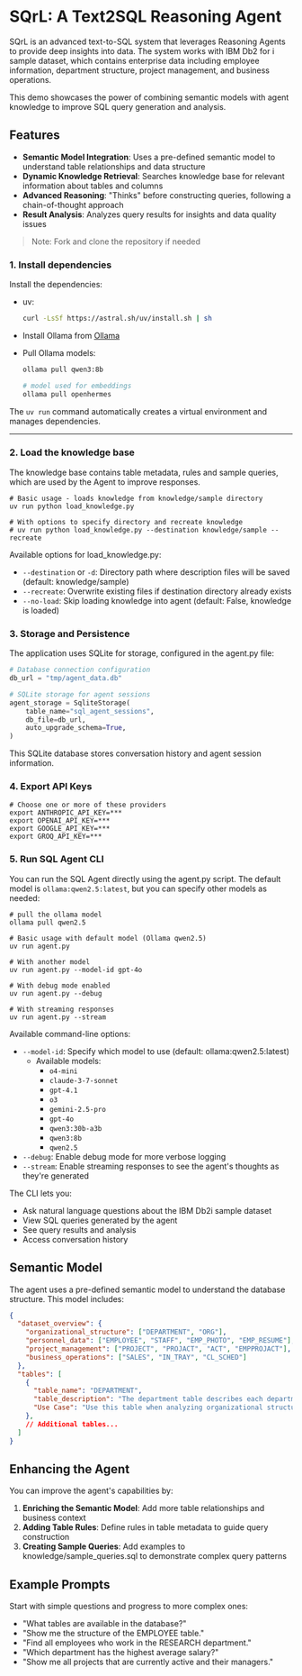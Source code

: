 # SQrL: A Text2SQL Reasoning Agent

SQrL is an advanced text-to-SQL system that leverages Reasoning Agents to provide deep insights into data. The system works with IBM Db2 for i sample dataset, which contains enterprise data including employee information, department structure, project management, and business operations.

This demo showcases the power of combining semantic models with agent knowledge to improve SQL query generation and analysis.

## Features

- **Semantic Model Integration**: Uses a pre-defined semantic model to understand table relationships and data structure
- **Dynamic Knowledge Retrieval**: Searches knowledge base for relevant information about tables and columns
- **Advanced Reasoning**: "Thinks" before constructing queries, following a chain-of-thought approach
- **Result Analysis**: Analyzes query results for insights and data quality issues

> Note: Fork and clone the repository if needed

### 1. Install dependencies

Install the dependencies:

- uv:  
    ```bash
    curl -LsSf https://astral.sh/uv/install.sh | sh
    ```

- Install Ollama from [Ollama](https://ollama.com/)
- Pull Ollama models:
    ```bash
    ollama pull qwen3:8b

    # model used for embeddings
    ollama pull openhermes
    ```

The `uv run` command automatically creates a virtual environment and manages dependencies.

---

### 2. Load the knowledge base

The knowledge base contains table metadata, rules and sample queries, which are used by the Agent to improve responses.

```shell
# Basic usage - loads knowledge from knowledge/sample directory
uv run python load_knowledge.py

# With options to specify directory and recreate knowledge
# uv run python load_knowledge.py --destination knowledge/sample --recreate
```

Available options for load_knowledge.py:
- `--destination` or `-d`: Directory path where description files will be saved (default: knowledge/sample)
- `--recreate`: Overwrite existing files if destination directory already exists
- `--no-load`: Skip loading knowledge into agent (default: False, knowledge is loaded)

### 3. Storage and Persistence

The application uses SQLite for storage, configured in the agent.py file:

```python
# Database connection configuration
db_url = "tmp/agent_data.db"

# SQLite storage for agent sessions
agent_storage = SqliteStorage(
    table_name="sql_agent_sessions",
    db_file=db_url,
    auto_upgrade_schema=True,
)
```

This SQLite database stores conversation history and agent session information.

### 4. Export API Keys

```shell
# Choose one or more of these providers
export ANTHROPIC_API_KEY=***
export OPENAI_API_KEY=***
export GOOGLE_API_KEY=***
export GROQ_API_KEY=***
```

### 5. Run SQL Agent CLI

You can run the SQL Agent directly using the agent.py script. The default model is `ollama:qwen2.5:latest`, but you can specify other models as needed:

```shell
# pull the ollama model
ollama pull qwen2.5

# Basic usage with default model (Ollama qwen2.5)
uv run agent.py

# With another model
uv run agent.py --model-id gpt-4o

# With debug mode enabled
uv run agent.py --debug

# With streaming responses
uv run agent.py --stream
```

Available command-line options:
- `--model-id`: Specify which model to use (default: ollama:qwen2.5:latest)
  - Available models: 
    - `o4-mini`
    - `claude-3-7-sonnet`
    - `gpt-4.1`
    - `o3`
    - `gemini-2.5-pro`
    - `gpt-4o`
    - `qwen3:30b-a3b`
    - `qwen3:8b`
    - `qwen2.5`
- `--debug`: Enable debug mode for more verbose logging
- `--stream`: Enable streaming responses to see the agent's thoughts as they're generated

The CLI lets you:
- Ask natural language questions about the IBM Db2i sample dataset
- View SQL queries generated by the agent
- See query results and analysis
- Access conversation history

## Semantic Model

The agent uses a pre-defined semantic model to understand the database structure. This model includes:

```json
{
  "dataset_overview": {
    "organizational_structure": ["DEPARTMENT", "ORG"],
    "personnel_data": ["EMPLOYEE", "STAFF", "EMP_PHOTO", "EMP_RESUME"],
    "project_management": ["PROJECT", "PROJACT", "ACT", "EMPPROJACT"],
    "business_operations": ["SALES", "IN_TRAY", "CL_SCHED"]
  },
  "tables": [
    {
      "table_name": "DEPARTMENT",
      "table_description": "The department table describes each department in the enterprise and identifies its manager and the department that it reports to.",
      "Use Case": "Use this table when analyzing organizational structure, department hierarchies, or when needing information about department managers."
    },
    // Additional tables...
  ]
}
```

## Enhancing the Agent

You can improve the agent's capabilities by:

1. **Enriching the Semantic Model**: Add more table relationships and business context
2. **Adding Table Rules**: Define rules in table metadata to guide query construction
3. **Creating Sample Queries**: Add examples to knowledge/sample_queries.sql to demonstrate complex query patterns

## Example Prompts

Start with simple questions and progress to more complex ones:

- "What tables are available in the database?"
- "Show me the structure of the EMPLOYEE table."
- "Find all employees who work in the RESEARCH department."
- "Which department has the highest average salary?"
- "Show me all projects that are currently active and their managers."

